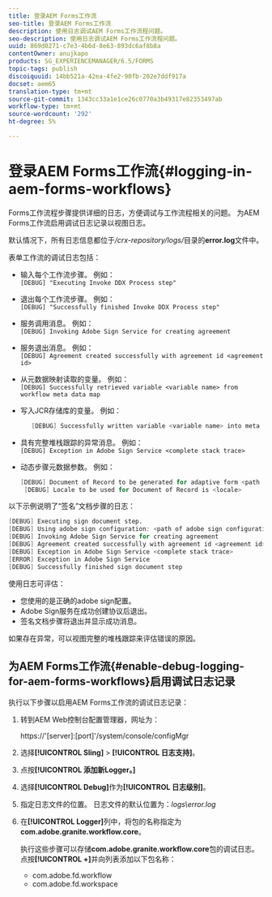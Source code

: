 ```yaml
---
title: 登录AEM Forms工作流
seo-title: 登录AEM Forms工作流
description: 使用日志调试AEM Forms工作流程问题。
seo-description: 使用日志调试AEM Forms工作流程问题。
uuid: 869d0271-c7e3-4b6d-8e63-893dc6af8b8a
contentOwner: anujkapo
products: SG_EXPERIENCEMANAGER/6.5/FORMS
topic-tags: publish
discoiquuid: 14bb521a-42ea-4fe2-90fb-202e7ddf917a
docset: aem65
translation-type: tm+mt
source-git-commit: 1343cc33a1e1ce26c0770a3b49317e82353497ab
workflow-type: tm+mt
source-wordcount: '292'
ht-degree: 5%

---
```



# 登录AEM Forms工作流{#logging-in-aem-forms-workflows}

Forms工作流程步骤提供详细的日志，方便调试与工作流程相关的问题。 为AEM Forms工作流启用调试日志记录以视图日志。

默认情况下，所有日志信息都位于&#x200B;*/crx-repository/logs/*&#x200B;目录的&#x200B;**error.log**&#x200B;文件中。

表单工作流的调试日志包括：

* 输入每个工作流步骤。 例如：\
   `[DEBUG] "Executing Invoke DDX Process step"`

* 退出每个工作流步骤。 例如：\
   `[DEBUG] "Successfully finished Invoke DDX Process step"`

* 服务调用消息。 例如：\
   `[DEBUG] Invoking Adobe Sign Service for creating agreement`

* 服务退出消息。 例如：\
   `[DEBUG] Agreement created successfully with agreement id <agreement id>`

* 从元数据映射读取的变量。 例如：\
   `[DEBUG] Successfully retrieved variable <variable name> from workflow meta data map`

* 写入JCR存储库的变量。 例如：

   ```verilog
      [DEBUG] Successfully written variable <variable name> into meta data node at <JCR path where meta data is being written>
   ```

* 具有完整堆栈跟踪的异常消息。 例如：\
   `[DEBUG] Exception in Adobe Sign Service <complete stack trace>`

* 动态步骤元数据参数。 例如：

   ```verilog
   [DEBUG] Document of Record to be generated for adaptive form <path of adaptive form>
    [DEBUG] Locale to be used for Document of Record is <locale>
   ```

以下示例说明了“签名”文档步骤的日志：

```verilog
[DEBUG] Executing sign document step.
[DEBUG] Using adobe sign configuration: <path of adobe sign configuration>
[DEBUG] Invoking Adobe Sign Service for creating agreement
[DEBUG] Agreement created successfully with agreement id <agreement id>
[DEBUG] Exception in Adobe Sign Service <complete stack trace>
[ERROR] Exception in Adobe Sign Service
[DEBUG] Successfully finished sign document step
```

使用日志可评估：

* 您使用的是正确的adobe sign配置。
* Adobe Sign服务在成功创建协议后退出。
* 签名文档步骤将退出并显示成功消息。

如果存在异常，可以视图完整的堆栈跟踪来评估错误的原因。

## 为AEM Forms工作流{#enable-debug-logging-for-aem-forms-workflows}启用调试日志记录

执行以下步骤以启用AEM Forms工作流的调试日志记录：

1. 转到AEM Web控制台配置管理器，网址为：

   https://&#39;[server]:[port]&#39;/system/console/configMgr

1. 选择&#x200B;**[!UICONTROL Sling]** > **[!UICONTROL 日志支持]**。
1. 点按&#x200B;**[!UICONTROL 添加新Logger。]**
1. 选择&#x200B;**[!UICONTROL Debug]**&#x200B;作为&#x200B;**[!UICONTROL 日志级别]**。
1. 指定日志文件的位置。 日志文件的默认位置为：*logs\error.log*
1. 在&#x200B;**[!UICONTROL Logger]**&#x200B;列中，将包的名称指定为&#x200B;**com.adobe.granite.workflow.core**。

   执行这些步骤可以存储&#x200B;**com.adobe.granite.workflow.core**&#x200B;包的调试日志。 点按&#x200B;**[!UICONTROL +]**&#x200B;并向列表添加以下包名称：

   * com.adobe.fd.workflow
   * com.adobe.fd.workspace

